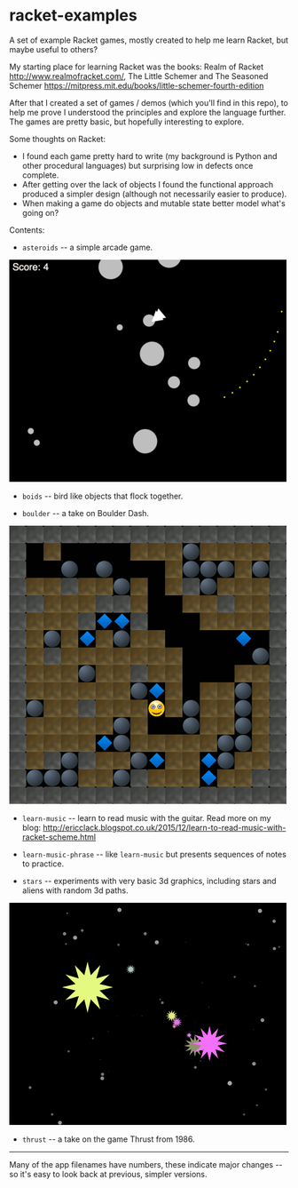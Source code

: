 # racket-examples
A set of example Racket games, mostly created to help me learn Racket, but maybe useful to others?

My starting place for learning Racket was the books: Realm of Racket http://www.realmofracket.com/, The Little Schemer and The Seasoned Schemer https://mitpress.mit.edu/books/little-schemer-fourth-edition

After that I created a set of games / demos (which you'll find in this repo), to help me prove I understood the principles and explore the language further. The games are pretty basic, but hopefully interesting to explore.

Some thoughts on Racket:

* I found each game pretty hard to write (my background is Python and other procedural languages) but surprising low in defects once complete. 
* After getting over the lack of objects I found the functional approach produced a simpler design (although not necessarily easier to produce).
* When making a game do objects and mutable state better model what's going on?

Contents:

* `asteroids` -- a simple arcade game.

![asteroids screen shot](/images/asteroids5.png)

* `boids` -- bird like objects that flock together. 

* `boulder` -- a take on Boulder Dash.

![boulder screen shot](/images/boulder2-screenshot.png)

* `learn-music` -- learn to read music with the guitar. Read more on my blog: http://ericclack.blogspot.co.uk/2015/12/learn-to-read-music-with-racket-scheme.html

* `learn-music-phrase` -- like `learn-music` but presents sequences of notes to practice.

* `stars` -- experiments with very basic 3d graphics, including stars and aliens with random 3d paths.

![stars screen shot](/images/stars7.png)

* `thrust` -- a take on the game Thrust from 1986.

---

Many of the app filenames have numbers, these indicate major changes -- 
so it's easy to look back at previous, simpler versions.
